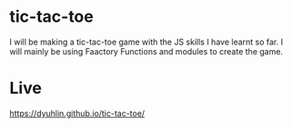# tic-tac-toe
I will be making a tic-tac-toe game with the JS skills I have learnt so far. I will mainly be using Faactory Functions and modules to create the game.

# Live
https://dyuhlin.github.io/tic-tac-toe/

